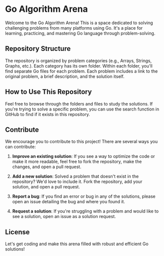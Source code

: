 # Go Algorithm Arena

Welcome to the Go Algorithm Arena! This is a space dedicated to solving challenging problems from many platforms using 
Go. It's a place for learning, practicing, and mastering Go language through problem-solving.

## Repository Structure

The repository is organized by problem categories (e.g., Arrays, Strings, Graphs, etc.). Each category has its own 
folder. Within each folder, you'll find separate Go files for each problem. Each problem includes a link to the original
problem, a brief description, and the solution itself.

## How to Use This Repository

Feel free to browse through the folders and files to study the solutions. If you're trying to solve a specific problem,
you can use the search function in GitHub to find if it exists in this repository.

## Contribute

We encourage you to contribute to this project! There are several ways you can contribute:

1. **Improve an existing solution**: If you see a way to optimize the code or make it more readable, feel free to fork 
   the repository, make the changes, and open a pull request.

2. **Add a new solution**: Solved a problem that doesn't exist in the repository? We'd love to include it. Fork the
   repository, add your solution, and open a pull request.

3. **Report a bug**: If you find an error or bug in any of the solutions, please open an issue detailing the bug and 
   where you found it.

4. **Request a solution**: If you're struggling with a problem and would like to see a solution, open an issue as a 
   solution request.

## License

Let's get coding and make this arena filled with robust and efficient Go solutions!
